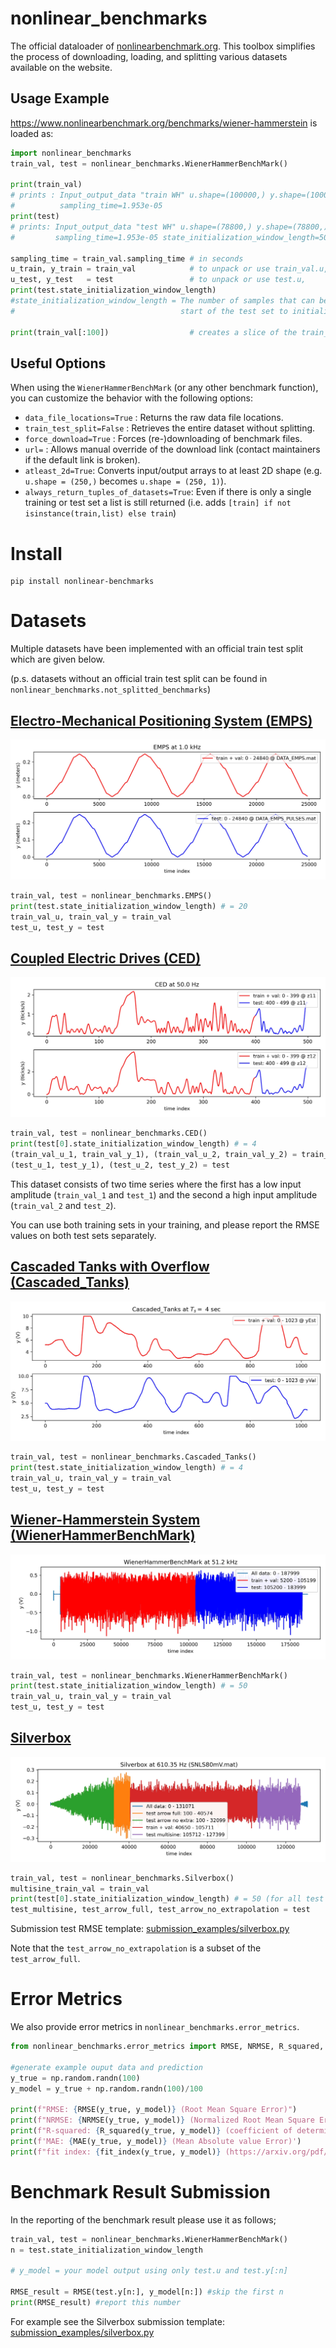 
# nonlinear_benchmarks
 
The official dataloader of [nonlinearbenchmark.org](http://www.nonlinearbenchmark.org/). This toolbox simplifies the process of downloading, loading, and splitting various datasets available on the website.

## Usage Example

https://www.nonlinearbenchmark.org/benchmarks/wiener-hammerstein is loaded as:

```python
import nonlinear_benchmarks
train_val, test = nonlinear_benchmarks.WienerHammerBenchMark()

print(train_val) 
# prints : Input_output_data "train WH" u.shape=(100000,) y.shape=(100000,)
#          sampling_time=1.953e-05
print(test)
# prints: Input_output_data "test WH" u.shape=(78800,) y.shape=(78800,) 
#         sampling_time=1.953e-05 state_initialization_window_length=50

sampling_time = train_val.sampling_time # in seconds
u_train, y_train = train_val            # to unpack or use train_val.u, train_val.y
u_test, y_test   = test                 # to unpack or use test.u,      test.y
print(test.state_initialization_window_length) 
#state_initialization_window_length = The number of samples that can be used at the 
#                                     start of the test set to initialize the model state.

print(train_val[:100])                  # creates a slice of the train_val data from 0 to 100
```

## Useful Options

When using the `WienerHammerBenchMark` (or any other benchmark function), you can customize the behavior with the following options:

 * `data_file_locations=True` : Returns the raw data file locations.
 * `train_test_split=False` : Retrieves the entire dataset without splitting.
 * `force_download=True` : Forces (re-)downloading of benchmark files.
 * `url=` : Allows manual override of the download link (contact maintainers if the default link is broken).
 * `atleast_2d=True`: Converts input/output arrays to at least 2D shape (e.g. `u.shape = (250,)` becomes `u.shape = (250, 1)`).
 * `always_return_tuples_of_datasets=True`: Even if there is only a single training or test set a list is still returned (i.e. adds `[train] if not isinstance(train,list) else train`)

# Install

```
pip install nonlinear-benchmarks
```

# Datasets

Multiple datasets have been implemented with an official train test split which are given below. 

(p.s. datasets without an official train test split can be found in `nonlinear_benchmarks.not_splitted_benchmarks`)

## [Electro-Mechanical Positioning System (EMPS)](https://www.nonlinearbenchmark.org/benchmarks/emps)

![image](figures/EMPS.jpg)

```python
train_val, test = nonlinear_benchmarks.EMPS()
print(test.state_initialization_window_length) # = 20
train_val_u, train_val_y = train_val
test_u, test_y = test
```

## [Coupled Electric Drives (CED)](https://www.nonlinearbenchmark.org/benchmarks/coupled-electric-drives)

![image](figures/CED.jpg)

```python
train_val, test = nonlinear_benchmarks.CED()
print(test[0].state_initialization_window_length) # = 4
(train_val_u_1, train_val_y_1), (train_val_u_2, train_val_y_2) = train_val
(test_u_1, test_y_1), (test_u_2, test_y_2) = test
```

This dataset consists of two time series where the first has a low input amplitude (`train_val_1` and `test_1`) and the second a high input amplitude (`train_val_2` and `test_2`).  

You can use both training sets in your training, and please report the RMSE values on both test sets separately. 

## [Cascaded Tanks with Overflow (Cascaded_Tanks)](https://www.nonlinearbenchmark.org/benchmarks/cascaded-tanks)

![image](figures/Cascaded_Tanks.jpg)

```python
train_val, test = nonlinear_benchmarks.Cascaded_Tanks()
print(test.state_initialization_window_length) # = 4
train_val_u, train_val_y = train_val
test_u, test_y = test
```

## [Wiener-Hammerstein System (WienerHammerBenchMark)](https://www.nonlinearbenchmark.org/benchmarks/wiener-hammerstein)

![image](figures/WienerHammerBenchMark.jpg)

```python
train_val, test = nonlinear_benchmarks.WienerHammerBenchMark()
print(test.state_initialization_window_length) # = 50
train_val_u, train_val_y = train_val
test_u, test_y = test
```


## [Silverbox](https://www.nonlinearbenchmark.org/benchmarks/silverbox)

![image](figures/Silverbox.jpg)

```python
train_val, test = nonlinear_benchmarks.Silverbox()
multisine_train_val = train_val
print(test[0].state_initialization_window_length) # = 50 (for all test sets)
test_multisine, test_arrow_full, test_arrow_no_extrapolation = test
```

Submission test RMSE template: [submission_examples/silverbox.py](submission_examples/silverbox.py)

Note that the `test_arrow_no_extrapolation` is a subset of the `test_arrow_full`.

# Error Metrics

We also provide error metrics in `nonlinear_benchmarks.error_metrics`.

```python
from nonlinear_benchmarks.error_metrics import RMSE, NRMSE, R_squared, MAE, fit_index

#generate example ouput data and prediction 
y_true = np.random.randn(100)
y_model = y_true + np.random.randn(100)/100

print(f"RMSE: {RMSE(y_true, y_model)} (Root Mean Square Error)")
print(f"NRMSE: {NRMSE(y_true, y_model)} (Normalized Root Mean Square Error)")
print(f"R-squared: {R_squared(y_true, y_model)} (coefficient of determination R^2)")
print(f'MAE: {MAE(y_true, y_model)} (Mean Absolute value Error)')
print(f"fit index: {fit_index(y_true, y_model)} (https://arxiv.org/pdf/1902.00683.pdf page 31)")
```

# Benchmark Result Submission

In the reporting of the benchmark result please use it as follows;

```python
train_val, test = nonlinear_benchmarks.WienerHammerBenchMark()
n = test.state_initialization_window_length

# y_model = your model output using only test.u and test.y[:n]

RMSE_result = RMSE(test.y[n:], y_model[n:]) #skip the first n
print(RMSE_result) #report this number
```

For example see the Silverbox submission template: [submission_examples/silverbox.py](submission_examples/silverbox.py)

